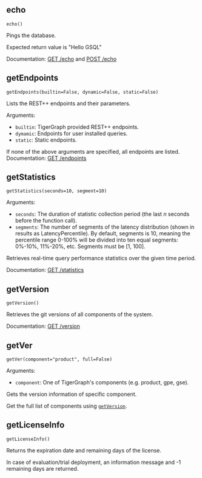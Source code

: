 ## echo
`echo()`

Pings the database.

Expected return value is "Hello GSQL"

Documentation: [GET /echo](https://docs.tigergraph.com/dev/restpp-api/built-in-endpoints#get-echo-and-post-echo) and [POST /echo](https://docs.tigergraph.com/dev/restpp-api/built-in-endpoints#get-echo-and-post-echo)

## getEndpoints
`getEndpoints(builtin=False, dynamic=False, static=False)`

Lists the REST++ endpoints and their parameters.

Arguments:
- `builtin`: TigerGraph provided REST++ endpoints.
- `dymamic`: Endpoints for user installed queries.
- `static`:  Static endpoints.

If none of the above arguments are specified, all endpoints are listed.
Documentation: [GET /endpoints](https://docs.tigergraph.com/dev/restpp-api/built-in-endpoints#get-endpoints)

## getStatistics
`getStatistics(seconds=10, segment=10)`

Arguments:
- `seconds`: The duration of statistic collection period (the last _n_ seconds before the function call).
- `segments`: The number of segments of the latency distribution (shown in results as LatencyPercentile). By default, segments is 10, meaning the percentile range 0-100% will be divided into ten equal segments: 0%-10%, 11%-20%, etc. Segments must be [1, 100].

Retrieves real-time query performance statistics over the given time period.

Documentation: [GET /statistics](https://docs.tigergraph.com/dev/restpp-api/built-in-endpoints#get-statistics)

## getVersion
`getVersion()`

Retrieves the git versions of all components of the system.

Documentation: [GET /version](https://docs.tigergraph.com/dev/restpp-api/built-in-endpoints#get-version)

## getVer
`getVer(component="product", full=False)`

Arguments:
- `component`: One of TigerGraph's components (e.g. product, gpe, gse).

Gets the version information of specific component.

Get the full list of components using [`getVersion`](#getVersion).

## getLicenseInfo
`getLicenseInfo()`

Returns the expiration date and remaining days of the license.

In case of evaluation/trial deployment, an information message and -1 remaining days are returned.